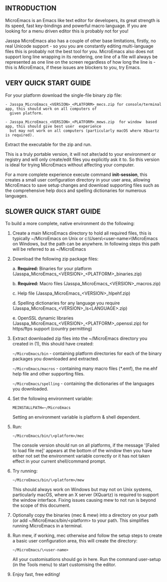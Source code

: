 INTRODUCTION
------------

MicroEmacs is an Emacs like text editor for developers, its great strength is its speed, fast key-bindings and powerful
macro language. If you are looking for a menu driven editor this is probably not for you!

Jasspa MicroEmacs also has a couple of other base limitations, firstly, no real Unicode support - so you you are constantly
editing multi-language files this is probably not the best tool for you. MicroEmacs also does not support long line
wrapping in its rendering, one line of a file will always be represented as one line on the screen regardless of how
long the line is - this is *Micro*Emacs, if these issues are blockers to you, try Emacs.


VERY QUICK START GUIDE
----------------------

For your platform download the single-file binary zip file:

    - Jasspa_MicroEmacs_<VERSION>_<PLATFORM>_mecs.zip for console/terminal app, this should work on all computers of
      given platform.

    - Jasspa_MicroEmacs_<VERSION>_<PLATFORM>_mews.zip  for window  based app, this should give best user  experience
      but may not work on all computers (particularly macOS where XQuartz is required).

Extract the executable for the zip and run.

This is a truly portable version, it will not alter/add to your environment or registry and will only create/edit
files you explicitly ask it to. So this version is ideal for trying MicroEmacs without affecting your computer.

For a more complete experience execute command  **init-session**, this creates a small user configuration directory in
your user area, allowing MicroEmacs to save setup changes and download supporting files such as the comprehensive help
docs and spelling dictionaries for numerous languages.


SLOWER QUICK START GUIDE
------------------------

To build a more complete, native environment do the following:

1. Create a main MicroEmacs directory to hold all required files, this is typically ~/MicroEmacs on Unix or
   c:\\Users\\\<user-name>\\MicroEmacs on Windows, but the path can be anywhere. In following steps this path will be
   referred to as ~/MicroEmacs

2. Download the following zip package files:

    a. **Required:** Binaries for your platform (Jasspa_MicroEmacs_\<VERSION>_\<PLATFORM>_binaries.zip)
     
    b. **Required:** Macro files (Jasspa_MicroEmacs_\<VERSION>_macros.zip)

    c. Help file (Jasspa_MicroEmacs_\<VERSION>_hlpehf.zip)

    d. Spelling dictionaries for any language you require (Jasspa_MicroEmacs_\<VERSION>_ls\<LANGUAGE>.zip)
     
    e. OpenSSL dynamic libraries (Jasspa_MicroEmacs_\<VERSION>_\<PLATFORM>_openssl.zip) for https/ftps support (country
    permitting) 

3. Extract downloaded zip files into the ~/MicroEmacs directory you created in (1), this should have created:

    `~/MicroEmacs/bin` - containing platform directories for each of the binary packages you downloaded and
     extracted.

    `~/MicroEmacs/macros` - containing many macro files (*.emf), the me.ehf help file and other supporting
     files.

    `~/MicroEmacs/spelling` - containing the dictionaries of the languages you downloaded.

4. Set the following environment variable:

     `MEINSTALLPATH=~/MicroEmacs`

   Setting an environment variable is platform & shell dependent.

5. Run:

     `~/MicroEmacs/bin/\<platform>/mec`

   The console version should run on all platforms, if the message '[Failed to load file me]' appears at the bottom of
   the window then you have either not set the environment variable correctly or it has not taken effect in your
   current shell/command prompt.

6. Try running:

     `~/MicroEmacs/bin/\<platform>/mew`

   This should always work on Windows but may not on Unix systems,  particularly macOS, where an X server (XQuartz) is
   required  to  support  the  window  interface.  Fixing  issues  causing  mew to not run is beyond the scope of this
   document.

7. Optionally copy the binaries (mec & mew) into a directory on your path (or add ~/MicroEmacs/bin/\<platform> to your
   path. This simplifies running MicroEmacs in a terminal.

8. Run mew, if working, mec otherwise and follow the setup steps to create a basic user configuration area, this will
   create the directory:

     `~/MicroEmacs/\<user-name>`

   All your customisations should go in here. Run the command user-setup (in the Tools menu) to start customising the
   editor.

9. Enjoy fast, free editing!
